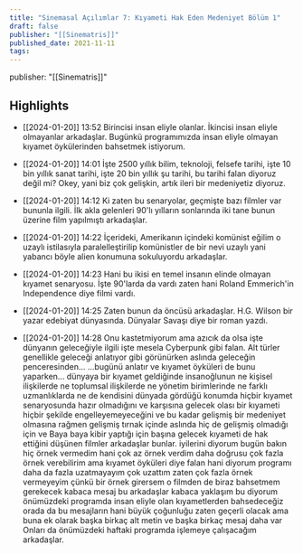 ```yaml
---
title: "Sinemasal Açılımlar 7: Kıyameti Hak Eden Medeniyet Bölüm 1"
draft: false
publisher: "[[Sinematris]]"
published_date: 2021-11-11
tags:
---
```

publisher: "[[Sinematris]]"


## Highlights
* [[2024-01-20]] 13:52  Birincisi insan eliyle olanlar. İkincisi insan eliyle olmayanlar arkadaşlar. Bugünkü programımızda insan eliyle olmayan kıyamet öykülerinden bahsetmek istiyorum.

* [[2024-01-20]] 14:01  İşte 2500 yıllık bilim, teknoloji, felsefe tarihi, işte 10 bin yıllık sanat tarihi, işte 20 bin yıllık şu tarihi, bu tarihi falan diyoruz değil mi? Okey, yani biz çok gelişkin, artık ileri bir medeniyetiz diyoruz.

* [[2024-01-20]] 14:12  Ki zaten bu senaryolar, geçmişte bazı filmler var bununla ilgili. İlk akla gelenleri 90'lı yılların sonlarında iki tane bunun üzerine film yapılmıştı arkadaşlar.

* [[2024-01-20]] 14:22  İçerideki, Amerikanın içindeki komünist eğilim o uzaylı istilasıyla paralelleştirilip komünistler de bir nevi uzaylı yani yabancı böyle alien konumuna sokuluyordu arkadaşlar.

* [[2024-01-20]] 14:23  Hani bu ikisi en temel insanın elinde olmayan kıyamet senaryosu. İşte 90'larda da vardı zaten hani Roland Emmerich'in Independence diye filmi vardı.

* [[2024-01-20]] 14:25  Zaten bunun da öncüsü arkadaşlar. H.G. Wilson bir yazar edebiyat dünyasında. Dünyalar Savaşı diye bir roman yazdı.

* [[2024-01-20]] 14:28  Onu kastetmiyorum ama azıcık da olsa işte dünyanın geleceğiyle ilgili işte mesela Cyberpunk gibi falan. Alt türler genellikle geleceği anlatıyor gibi görünürken aslında geleceğin penceresinden... ...bugünü anlatır ve kıyamet öyküleri de bunu yaparken... dünyaya bir kıyamet geldiğinde insanoğlunun ne kişisel ilişkilerde ne toplumsal ilişkilerde ne yönetim birimlerinde ne farklı uzmanlıklarda ne de kendisini dünyada gördüğü konumda hiçbir kıyamet senaryosunda hazır olmadığını ve karşısına gelecek olası bir kıyameti hiçbir şekilde engelleyemeyeceğini ve bu kadar gelişmiş bir medeniyet olmasına rağmen gelişmiş tırnak içinde aslında hiç de gelişmiş olmadığı için ve Baya baya kibir yaptığı için başına gelecek kıyameti de hak ettiğini düşünen filmler arkadaşlar bunlar. iyilerini diyorum bugün bakın hiç örnek vermedim hani çok az örnek verdim daha doğrusu çok fazla örnek verebilirim ama kıyamet öyküleri diye falan hani diyorum programı daha da fazla uzatmayayım çok uzattım zaten çok fazla örnek vermeyeyim çünkü bir örnek girersem o filmden de biraz bahsetmem gerekecek kabaca mesaj bu arkadaşlar kabaca yaklaşım bu diyorum önümüzdeki programda insan eliyle olan kıyametlerden bahsedeceğiz orada da bu mesajların hani büyük çoğunluğu zaten geçerli olacak ama buna ek olarak başka birkaç alt metin ve başka birkaç mesaj daha var Onları da önümüzdeki haftaki programda işlemeye çalışacağım arkadaşlar.

